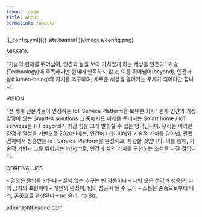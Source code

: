 ```yaml
---
layout: page
title: About
permalink: /about/
---
```



![_config.yml]({{ site.baseurl }}/images/config.png)

MISSION

“기술의 현재를 뛰어넘어, 인간과 삶을 보다 가치있게 하는 세상을 만든다”
기술(Technology)에 주목하지만 현재에 만족하지 않고,
이를 뛰어넘어(beyond),
인간과 삶(Human-being)의 가치를 추구하여,
새로운 세상을 열어가는 주체가 되어야만 합니다.



VISION

“전 세계 전문가들이 인정하는 IoT Service Platform을 보유한 회사”
현재 인간과 가장 맞닿아 있는 Smart-X solutions
그 중에서도 미래를 준비하는 Smart home / IoT services는 HT beyond가 가장 힘을 크게 발휘할 수 있는 영역입니다.
우리는 이러한 강점과 열정을 기반으로 2020년에는,
인간에 대한 이해와 기술적 가치를 담아낸,
관련 업계에서 칭송받는 IoT Service Platform을 완성하고, 자랑할 것입니다.
이를 통해, 기술적 기반과 그를 뛰어넘는 insight로, 인간과 삶의 가치를 구현하는 초석을 다질 것입니다.



CORE VALUES

– 열정은 몰입을 만든다
– 실행 없는 추구는 빈 깡통이다
– 나의 모든 생각과 행동은, 나의 긍지의 표현이다
– 개인의 완성이, 팀의 성공이 될 수 있다
– 소통은 존중으로부터 나와, 존중으로 완성된다
– no 윤리, no Biz.

[admin@htbeyond.com](mailto:admin@htbeyond.com)